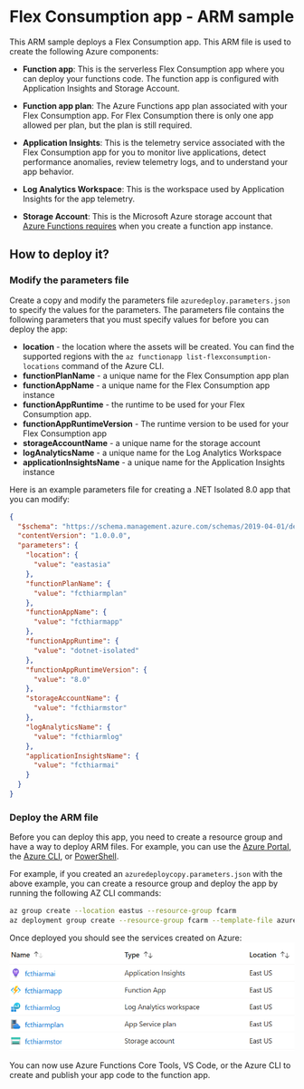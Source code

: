 # Flex Consumption app - ARM sample

This ARM sample deploys a Flex Consumption app. This ARM file is used to create the following Azure components:

* **Function app**: This is the serverless Flex Consumption app where you can deploy your functions code. The function app is configured with Application Insights and Storage Account.

* **Function app plan**: The Azure Functions app plan associated with your Flex Consumption app. For Flex Consumption there is only one app allowed per plan, but the plan is still required.

* **Application Insights**: This is the telemetry service associated with the Flex Consumption app for you to monitor live applications, detect performance anomalies, review telemetry logs, and to understand your app behavior.

* **Log Analytics Workspace**: This is the workspace used by Application Insights for the app telemetry.

* **Storage Account**: This is the Microsoft Azure storage account that [Azure Functions requires](https://learn.microsoft.com/en-us/azure/azure-functions/storage-considerations) when you create a function app instance.


## How to deploy it?

### Modify the parameters file

Create a copy and modify the parameters file `azuredeploy.parameters.json` to specify the values for the parameters. The parameters file contains the following parameters that you must specify values for before you can deploy the app:
* **location** - the location where the assets will be created. You can find the supported regions with the `az functionapp list-flexconsumption-locations` command of the Azure CLI.
* **functionPlanName** - a unique name for the Flex Consumption app plan
* **functionAppName** - a unique name for the Flex Consumption app instance
* **functionAppRuntime** - the runtime to be used for your Flex Consumption app.
* **functionAppRuntimeVersion** - The runtime version to be used for your Flex Consumption app
* **storageAccountName** - a unique name for the storage account
* **logAnalyticsName** - a unique name for the Log Analytics Workspace
* **applicationInsightsName** - a unique name for the Application Insights instance

Here is an example parameters file for creating a .NET Isolated 8.0 app that you can modify:
```json
{
  "$schema": "https://schema.management.azure.com/schemas/2019-04-01/deploymentParameters.json#",
  "contentVersion": "1.0.0.0",
  "parameters": {
    "location": {
      "value": "eastasia"
    },
    "functionPlanName": {
      "value": "fcthiarmplan"
    },
    "functionAppName": {
      "value": "fcthiarmapp"
    },
    "functionAppRuntime": {
      "value": "dotnet-isolated"
    },
    "functionAppRuntimeVersion": {
      "value": "8.0"
    },
    "storageAccountName": {
      "value": "fcthiarmstor"
    },
    "logAnalyticsName": {
      "value": "fcthiarmlog"
    },
    "applicationInsightsName": {
      "value": "fcthiarmai"
    }
  }
}
```

### Deploy the ARM file

Before you can deploy this app, you need to create a resource group and have a way to deploy ARM files. For example, you can use the [Azure Portal](https://learn.microsoft.com/en-us/azure/azure-resource-manager/templates/deploy-portal#deploy-resources-from-custom-template), the [Azure CLI](https://learn.microsoft.com/en-us/azure/azure-resource-manager/templates/deploy-cli), or [PowerShell](https://learn.microsoft.com/en-us/azure/azure-resource-manager/templates/deploy-powershell). 

For example, if you created an `azuredeploycopy.parameters.json` with the above example, you can create a resource group and deploy the app by running the following AZ CLI commands:
```bash
az group create --location eastus --resource-group fcarm
az deployment group create --resource-group fcarm --template-file azuredeploy.json --parameters azuredeploycopy.parameters.json
```

Once deployed you should see the services created on Azure:
![Resources described above in the resource group](resources.png)

You can now use Azure Functions Core Tools, VS Code, or the Azure CLI to create and publish your app code to the function app. 
